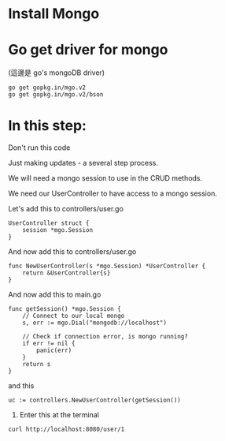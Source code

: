 # Install Mongo

# Go get driver for mongo
(這邊是 go's mongoDB driver)
```
go get gopkg.in/mgo.v2
go get gopkg.in/mgo.v2/bson
```

# In this step:

Don't run this code

Just making updates - a several step process.

We will need a mongo session to use in the CRUD methods.

We need our UserController to have access to a mongo session.

Let's add this to controllers/user.go

```
UserController struct {  
    session *mgo.Session
}
```

And now add this to controllers/user.go

```
func NewUserController(s *mgo.Session) *UserController {  
    return &UserController{s}
}
```

And now add this to main.go

```
func getSession() *mgo.Session {
	// Connect to our local mongo
	s, err := mgo.Dial("mongodb://localhost")

	// Check if connection error, is mongo running?
	if err != nil {
		panic(err)
	}
	return s
}
```

and this

```
uc := controllers.NewUserController(getSession())  
```

1. Enter this at the terminal

```
curl http://localhost:8080/user/1
```